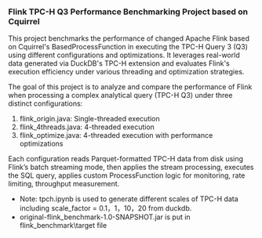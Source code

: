 ### Flink TPC-H Q3 Performance Benchmarking Project based on Cquirrel
This project benchmarks the performance of changed Apache Flink based on Cquirrel's BasedProcessFunction in executing the TPC-H Query 3 (Q3) using different configurations and optimizations. It leverages real-world data generated via DuckDB's TPC-H extension and evaluates Flink's execution efficiency under various threading and optimization strategies.

The goal of this project is to analyze and compare the performance of Flink when processing a complex analytical query (TPC-H Q3) under three distinct configurations:

1. flink_origin.java: Single-threaded execution
2. flink_4threads.java: 4-threaded execution
3. flink_optimize.java: 4-threaded execution with performance optimizations

Each configuration reads Parquet-formatted TPC-H data from disk using Flink’s batch streaming mode, then applies the stream processing, executes the SQL query, applies custom ProcessFunction logic for monitoring, rate limiting, throughput measurement.

* Note: tpch.ipynb is used to generate different scales of TPC-H data including scale_factor = 0.1，1，10，20 from duckdb.
* original-flink_benchmark-1.0-SNAPSHOT.jar is put in flink_benchmark\target file
